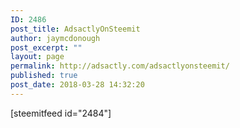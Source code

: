 ```yaml
---
ID: 2486
post_title: AdsactlyOnSteemit
author: jaymcdonough
post_excerpt: ""
layout: page
permalink: http://adsactly.com/adsactlyonsteemit/
published: true
post_date: 2018-03-28 14:32:20
---
```

[steemitfeed id="2484"]